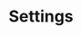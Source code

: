 ---
title: "Settings"
pageType: "none"
tagline: "This is the tagline"
settingsPage: true
header: "HeaderSlide"
---